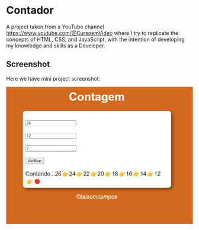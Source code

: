 # Contador

A project taken from a YouTube channel https://www.youtube.com/@CursoemVideo where I try to replicate the concepts of HTML, CSS, and JavaScript, with the intention of developing my knowledge and skills as a Developer.


## Screenshot

Here we have mini project screenshot:

![Screenshot](/Ex017%20(Contando)/contador.png)